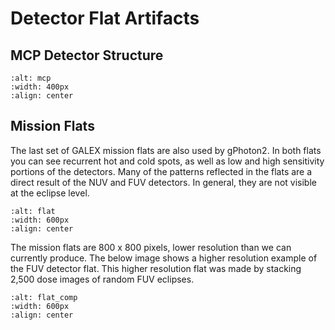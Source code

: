 # Detector Flat Artifacts 

## MCP Detector Structure 

```{image} figures/detector.png
:alt: mcp
:width: 400px
:align: center
```

## Mission Flats

The last set of GALEX mission flats are also used by gPhoton2. In both flats you can see recurrent hot and cold spots, as well as low and high sensitivity portions of the detectors. Many of the patterns reflected in the flats are a direct result of the NUV and FUV detectors. In general, they are not visible at the eclipse level. 

```{image} figures/flats.png
:alt: flat
:width: 600px
:align: center
```
The mission flats are 800 x 800 pixels, lower resolution than we can currently produce. The below image shows a higher resolution example of the FUV detector flat. This higher resolution flat was made by stacking 2,500 dose images of random FUV eclipses. 

```{image} figures/flatcomparison.png
:alt: flat_comp
:width: 600px
:align: center
```